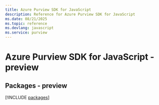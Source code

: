 ```yaml
---
title: Azure Purview SDK for JavaScript
description: Reference for Azure Purview SDK for JavaScript
ms.date: 08/21/2025
ms.topic: reference
ms.devlang: javascript
ms.service: purview
---
```

# Azure Purview SDK for JavaScript - preview
## Packages - preview
[!INCLUDE [packages](purview-index.md)]